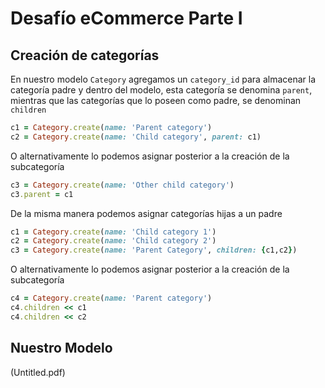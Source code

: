 # Desafío eCommerce Parte I

## Creación de categorías
En nuestro modelo  `Category` agregamos un `category_id` para almacenar la categoría padre y dentro del modelo, esta categoría se denomina `parent`, mientras que las categorías que lo poseen como padre, se denominan `children`

```ruby
c1 = Category.create(name: 'Parent category')
c2 = Category.create(name: 'Child category', parent: c1)
```
O alternativamente lo podemos asignar posterior a la creación de la subcategoría
```ruby
c3 = Category.create(name: 'Other child category')
c3.parent = c1
```
De la misma manera podemos asignar categorías hijas a un padre
```ruby
c1 = Category.create(name: 'Child category 1')
c2 = Category.create(name: 'Child category 2')
c3 = Category.create(name: 'Parent Category', children: {c1,c2})
```
O alternativamente lo podemos asignar posterior a la creación de la subcategoría
```ruby
c4 = Category.create(name: 'Parent category')
c4.children << c1
c4.children << c2
```
## Nuestro Modelo
(Untitled.pdf)

